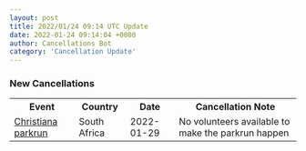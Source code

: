 ```yaml
---
layout: post
title: 2022/01/24 09:14 UTC Update
date: 2022-01-24 09:14:04 +0000
author: Cancellations Bot
category: 'Cancellation Update'
---
```


<h3>New Cancellations</h3>
<div class='hscrollable'>
<table style='width: 100%'>
    <tr>
        <th>Event</th>
        <th>Country</th>
        <th>Date</th>
        <th>Cancellation Note</th>
    </tr>
    <tr>
        <td><a href="https://www.parkrun.co.za/christiana">Christiana parkrun</a></td>
        <td>South Africa</td>
        <td>2022-01-29</td>
        <td>No volunteers available to make the parkrun happen</td>
    </tr>
</table>
</div>
